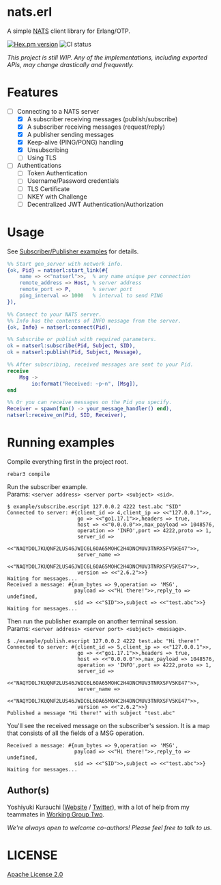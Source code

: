 # nats.erl

A simple [NATS](https://nats.io/) client library for Erlang/OTP.

[![Hex.pm version](https://img.shields.io/hexpm/v/natserl.svg)](https://hex.pm/packages/natserl) 
![CI status](https://github.com/wmnsk/nats.erl/actions/workflows/test.yml/badge.svg)

_This project is still WIP. Any of the implementations, including exported APIs, may change drastically and frequently._

# Features

- [ ] Connecting to a NATS server
  - [x] A subscriber receiving messages (publish/subscribe)
  - [x] A subscriber receiving  messages (request/reply)
  - [x] A publisher sending messages
  - [x] Keep-alive (PING/PONG) handling
  - [x] Unsubscribing
  - [ ] Using TLS
- [ ] Authentications
  - [ ] Token Authentication
  - [ ] Username/Password credentials
  - [ ] TLS Certificate
  - [ ] NKEY with Challenge
  - [ ] Decentralized JWT Authentication/Authorization

# Usage

See [Subscriber/Publisher examples](./example) for details.

```erlang
%% Start gen_server with network info.
{ok, Pid} = natserl:start_link(#{
    name => <<"natserl">>,  % any name unique per connection
    remote_address => Host, % server address
    remote_port => P,       % server port
    ping_interval => 1000   % interval to send PING
}),

%% Connect to your NATS server.
%% Info has the contents of INFO message from the server.
{ok, Info} = natserl:connect(Pid),

%% Subscribe or publish with required parameters.
ok = natserl:subscribe(Pid, Subject, SID),
ok = natserl:publish(Pid, Subject, Message),

%% After subscribing, received messages are sent to your Pid.
receive
    Msg ->
        io:format("Received: ~p~n", [Msg]),
end

%% Or you can receive messages on the Pid you specify.
Receiver = spawn(fun() -> your_message_handler() end),
natserl:receive_on(Pid, SID, Receiver),
```

# Running examples

Compile everything first in the project root.

```shell-session
rebar3 compile
```

Run the subscriber example.  
Params: `<server address> <server port> <subject> <sid>`.

```shell-session
$ example/subscribe.escript 127.0.0.2 4222 test.abc "SID"
Connected to server: #{client_id => 4,client_ip => <<"127.0.0.1">>,
                       go => <<"go1.17.1">>,headers => true,
                       host => <<"0.0.0.0">>,max_payload => 1048576,
                       operation => 'INFO',port => 4222,proto => 1,
                       server_id =>
                           <<"NAQYDOL7KUQNF2LUS46JWIC6L6OA65MOHC2H4DNCMUV3TNRXSFV5KE47">>,
                       server_name =>
                           <<"NAQYDOL7KUQNF2LUS46JWIC6L6OA65MOHC2H4DNCMUV3TNRXSFV5KE47">>,
                       version => <<"2.6.2">>}
Waiting for messages...
Received a message: #{num_bytes => 9,operation => 'MSG',
                      payload => <<"Hi there!">>,reply_to => undefined,
                      sid => <<"SID">>,subject => <<"test.abc">>}
Waiting for messages...
```

Then run the publisher example on another terminal session.  
Params: `<server address> <server port> <subject> <message>`.

```shell-session
$ ./example/publish.escript 127.0.0.2 4222 test.abc "Hi there!"
Connected to server: #{client_id => 5,client_ip => <<"127.0.0.1">>,
                       go => <<"go1.17.1">>,headers => true,
                       host => <<"0.0.0.0">>,max_payload => 1048576,
                       operation => 'INFO',port => 4222,proto => 1,
                       server_id =>
                           <<"NAQYDOL7KUQNF2LUS46JWIC6L6OA65MOHC2H4DNCMUV3TNRXSFV5KE47">>,
                       server_name =>
                           <<"NAQYDOL7KUQNF2LUS46JWIC6L6OA65MOHC2H4DNCMUV3TNRXSFV5KE47">>,
                       version => <<"2.6.2">>}
Published a message "Hi there!" with subject "test.abc"
```

You'll see the received message on the subscriber's session. It is a map that consists of all the fields of a MSG operation.

```shell-session
Received a message: #{num_bytes => 9,operation => 'MSG',
                      payload => <<"Hi there!">>,reply_to => undefined,
                      sid => <<"SID">>,subject => <<"test.abc">>}
Waiting for messages...
```

## Author(s)

Yoshiyuki Kurauchi ([Website](https://wmnsk.com/) / [Twitter](https://twitter.com/wmnskdmms)), with a lot of help from my teammates in [Working Group Two](https://wgtwo.com).

_We're always open to welcome co-authors! Please feel free to talk to us._

# LICENSE

[Apache License 2.0](./LICENSE)
